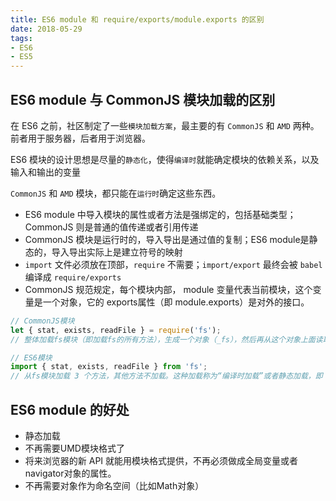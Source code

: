 ```yaml
---
title: ES6 module 和 require/exports/module.exports 的区别
date: 2018-05-29
tags: 
- ES6 
- ES5
---
```

## ES6 module 与 CommonJS 模块加载的区别

在 ES6 之前，社区制定了一些`模块加载方案`，最主要的有 `CommonJS` 和 `AMD` 两种。前者用于服务器，后者用于浏览器。

ES6 模块的设计思想是尽量的`静态化`，使得`编译时`就能确定模块的依赖关系，以及输入和输出的变量

`CommonJS` 和 `AMD` 模块，都只能在`运行时`确定这些东西。

- ES6 module 中导入模块的属性或者方法是强绑定的，包括基础类型；CommonJS 则是普通的值传递或者引用传递
- CommonJS 模块是运行时的，导入导出是通过值的复制；ES6 module是静态的，导入导出实际上是建立符号的映射
- `import` 文件必须放在顶部，`require` 不需要；`import/export` 最终会被 `babel` 编译成 `require/exports`
- CommonJS 规范规定，每个模块内部， module 变量代表当前模块，这个变量是一个对象，它的 exports属性（即 module.exports）是对外的接口。

```js
// CommonJS模块
let { stat, exists, readFile } = require('fs');
// 整体加载fs模块（即加载fs的所有方法），生成一个对象（_fs），然后再从这个对象上面读取 3 个方法。这种加载称为“运行时加载”
```

```js
// ES6模块
import { stat, exists, readFile } from 'fs';
// 从fs模块加载 3 个方法，其他方法不加载。这种加载称为“编译时加载”或者静态加载，即 ES6 可以在编译时就完成模块加载，效率要比 CommonJS 模块的加载方式高。
```

## ES6 module 的好处

- 静态加载
- 不再需要UMD模块格式了
- 将来浏览器的新 API 就能用模块格式提供，不再必须做成全局变量或者navigator对象的属性。
- 不再需要对象作为命名空间（比如Math对象）
